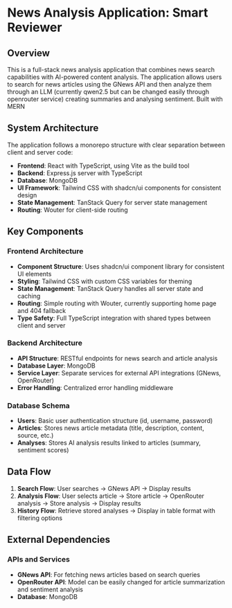 # News Analysis Application: Smart Reviewer

## Overview

This is a full-stack news analysis application that combines news search capabilities with AI-powered content analysis. The application allows users to search for news articles using the GNews API and then analyze them through an LLM (currently qwen2.5 but can be changed easily through openrouter service) creating summaries and analysing sentiment. Built with MERN


## System Architecture

The application follows a monorepo structure with clear separation between client and server code:

- **Frontend**: React with TypeScript, using Vite as the build tool
- **Backend**: Express.js server with TypeScript
- **Database**: MongoDB
- **UI Framework**: Tailwind CSS with shadcn/ui components for consistent design
- **State Management**: TanStack Query for server state management
- **Routing**: Wouter for client-side routing

## Key Components

### Frontend Architecture
- **Component Structure**: Uses shadcn/ui component library for consistent UI elements
- **Styling**: Tailwind CSS with custom CSS variables for theming
- **State Management**: TanStack Query handles all server state and caching
- **Routing**: Simple routing with Wouter, currently supporting home page and 404 fallback
- **Type Safety**: Full TypeScript integration with shared types between client and server

### Backend Architecture
- **API Structure**: RESTful endpoints for news search and article analysis
- **Database Layer**: MongoDB
- **Service Layer**: Separate services for external API integrations (GNews, OpenRouter)
- **Error Handling**: Centralized error handling middleware

### Database Schema
- **Users**: Basic user authentication structure (id, username, password)
- **Articles**: Stores news article metadata (title, description, content, source, etc.)
- **Analyses**: Stores AI analysis results linked to articles (summary, sentiment scores)

## Data Flow

1. **Search Flow**: User searches → GNews API → Display results
2. **Analysis Flow**: User selects article → Store article → OpenRouter analysis → Store analysis → Display results
3. **History Flow**: Retrieve stored analyses → Display in table format with filtering options

## External Dependencies

### APIs and Services
- **GNews API**: For fetching news articles based on search queries
- **OpenRouter API**: Model can be easily changed for article summarization and sentiment analysis
- **Database**: MongoDB 

